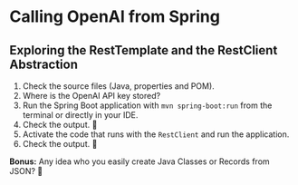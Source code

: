 # Calling OpenAI from Spring

## Exploring the RestTemplate and the RestClient Abstraction

1. Check the source files (Java, properties and POM).
2. Where is the OpenAI API key stored?
3. Run the Spring Boot application with `mvn spring-boot:run` from the terminal or directly in your IDE.
4. Check the output. 🐍
5. Activate the code that runs with the `RestClient` and run the application.
6. Check the output. 🐍

**Bonus:** Any idea who you easily create Java Classes or Records from JSON? 🤔
